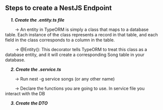 ## Steps to create a NestJS Endpoint

&emsp; <b><i>1. Create the .entity.ts file</i></b>

&emsp;&emsp; -> An entity in TypeORM is simply a class that maps to a database table. Each instance of the class represents a record in that table, and each field in the class corresponds to a column in the table.

&emsp;&emsp; -> @Entity(): This decorator tells TypeORM to treat this class as a database entity, and it will create a corresponding Song table in your database.

&emsp; <b><i>2. Create the .service.ts</i></b>

&emsp;&emsp; -> Run nest -g service songs (or any other name)

&emsp;&emsp; -> Declare the functions you are going to use. In service file you interact with the DB

&emsp; <b><i>3. Create the DTO</i></b>